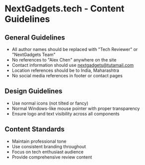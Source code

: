 # NextGadgets.tech - Content Guidelines

## General Guidelines

- All author names should be replaced with "Tech Reviewer" or "NextGadgets Team"
- No references to "Alex Chen" anywhere on the site
- Contact information should use nextgadgets@tutamail.com
- Location references should be to India, Maharashtra
- No social media references in footer or contact pages

## Design Guidelines

- Use normal icons (not tilted or fancy)
- Normal Windows-like mouse pointer with proper transparency
- Ensure logo and text visibility across all components

## Content Standards

- Maintain professional tone
- Use consistent branding throughout
- Focus on tech enthusiast audience
- Provide comprehensive review content